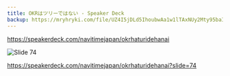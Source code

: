 ```yaml
---
title: OKRはツリーではない - Speaker Deck
backup: https://mryhryki.com/file/UZ4I5jDLd5IhoubwAa1w1lTAxNUy2Mty95baILjP_SyUlBjs.pdf
---
```


https://speakerdeck.com/navitimejapan/okrhaturidehanai

![Slide 74](https://mryhryki.com/file/UZ4Hkvb8Wa7qEnWZEoUgrd212oA03y_Zu4U44hdbYAynOjck.png)

https://speakerdeck.com/navitimejapan/okrhaturidehanai?slide=74
